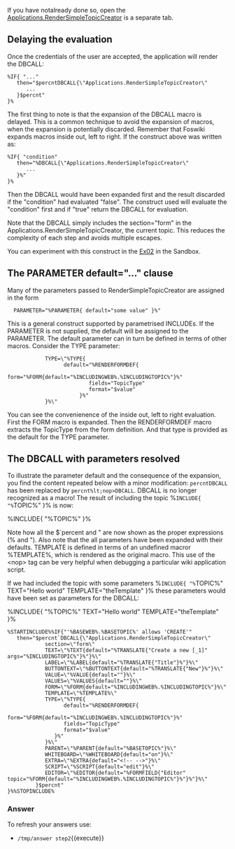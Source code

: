 <!-- Scenario text goes here -->
If you have notalready done so, open the [Applications.RenderSimpleTopicCreator](https://[[HOST_SUBDOMAIN]]-80-[[KATACODA_HOST]].environments.katacoda.com/Applications.RenderSimpleTopicCreator) is a separate tab.

## Delaying the evaluation
Once the credentials of the user are accepted, the application will render the DBCALL:
```
%IF{ "..."
   then="$percntDBCALL{\"Applications.RenderSimpleTopicCreator\"
      ...
   }$percnt"
}%
```
The first thing to note is that the expansion of the DBCALL macro is delayed. This is a common technique to avoid the expansion of macros, when the expansion is potentially discarded. Remember that Foswiki expands macros inside out, left to right. If the construct above was written as:
```
%IF{ "condition"
   then="%DBCALL{\"Applications.RenderSimpleTopicCreator\"
      ...
   }%"
}%
```
Then the DBCALL would have been expanded first and the result discarded if the "condition" had evaluated "false". The construct used will evaluate the "condition" first and if "true" return the DBCALL for evaluation.

Note that the DBCALL simply includes the section="form" in the Applications.RenderSimpleTopicCreator, the current topic. This reduces the complexity of each step and avoids multiple escapes.

You can experiment with this construct in the [Ex02](https://[[HOST_SUBDOMAIN]]-80-[[KATACODA_HOST]].environments.katacoda.com/Sandbox.Ex02) in the Sandbox.

## The PARAMETER default="..." clause
Many of the parameters passed to RenderSimpleTopicCreator are assigned in the form 
```
  PARAMETER="%PARAMETER{ default="some value" }%"
```
This is a general construct supported by parametrised INCLUDEs. If the PARAMETER is not supplied, the default will be assigned to the PARAMETER. The default parameter can in turn be defined in terms of other macros. Consider the TYPE parameter:
```
            TYPE=\"%TYPE{
                  default="%RENDERFORMDEF{
                          form="%FORM{default="%INCLUDINGWEB%.%INCLUDINGTOPIC%"}%"
                          fields="TopicType"
                          format="$value"
                       }%"
            }%\"
```
You can see the convenienence of the inside out, left to right evaluation.  First the FORM macro is expanded. Then the RENDERFORMDEF macro extracts the TopicType from the form definition. And that type is provided as the default for the TYPE parameter.

## The DBCALL with parameters resolved
To illustrate the parameter default and the consequence of the expansion, you find the content repeated below with a minor modification: `percntDBCALL` has been replaced by `percnt%lt;nop>DBCALL`. DBCALL is no longer recognized as a macro! The result of including the topic %`INCLUDE{ "%`TOPIC%" }% is now:

%INCLUDE{ "%TOPIC%" }%

Note how all the $`percent and \" are now shown as the proper expressions (% and "). Also note that the all parameters have been expanded with their defaults. TEMPLATE is defined in terms of an undefined macror %TEMPLATE%, which is rendered as the original macro. This use of the &lt;nop> tag can be very helpful when debugging a particular wiki application script.

If we had included the topic with some parameters %`INCLUDE{ "%`TOPIC%" TEXT="Hello world" TEMPLATE="theTemplate" }% these parameters would have been set as parameters for the DBCALL:

%INCLUDE{ "%TOPIC%" TEXT="Hello world" TEMPLATE="theTemplate" }%

```
%STARTINCLUDE%%IF{"'%BASEWEB%.%BASETOPIC%' allows 'CREATE'" 
   then="$percnt`DBCALL{\"Applications.RenderSimpleTopicCreator\"
            section=\"form\"
            TEXT=\"%TEXT{default="%TRANSLATE{"Create a new [_1]" args="%INCLUDINGTOPIC%"}%"}%\"
            LABEL=\"%LABEL{default="%TRANSLATE{"Title"}%"}%\"
            BUTTONTEXT=\"%BUTTONTEXT{default="%TRANSLATE{"New"}%"}%\"
            VALUE=\"%VALUE{default=""}%\"
            VALUES=\"%VALUES{default=""}%\"
            FORM=\"%FORM{default="%INCLUDINGWEB%.%INCLUDINGTOPIC%"}%\"
            TEMPLATE=\"%TEMPLATE%\"
            TYPE=\"%TYPE{
                  default="%RENDERFORMDEF{
                  form="%FORM{default="%INCLUDINGWEB%.%INCLUDINGTOPIC%"}%"
                  fields="TopicType"
                  format="$value"
               }%"
            }%\"
            PARENT=\"%PARENT{default="%BASETOPIC%"}%\"
            WHITEBOARD=\"%WHITEBOARD{default="on"}%\"
            EXTRA=\"%EXTRA{default="<!-- -->"}%\"
            SCRIPT=\"%SCRIPT{default="edit"}%\"
            EDITOR=\"%EDITOR{default="%FORMFIELD{"Editor" topic="%FORM{default="%INCLUDINGWEB%.%INCLUDINGTOPIC%"}%"}%"}%\"
         }$percnt"
}%%STOPINCLUDE%
```
 





### Answer
<!-- Solution text (if any) goes here -->
To refresh your answers use:
* `/tmp/answer step2`{{execute}}




